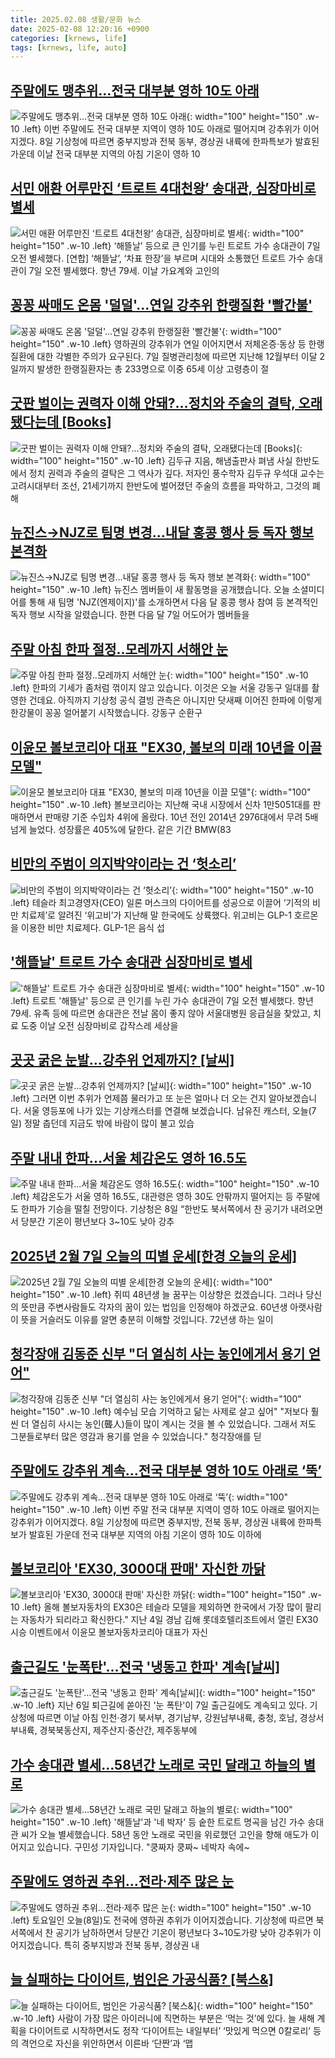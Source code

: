 ```yaml
---
title: 2025.02.08 생활/문화 뉴스
date: 2025-02-08 12:20:16 +0900
categories: [krnews, life]
tags: [krnews, life, auto]
---
```

## [주말에도 맹추위…전국 대부분 영하 10도 아래](https://n.news.naver.com/mnews/article/018/0005939032)

![주말에도 맹추위…전국 대부분 영하 10도 아래](https://mimgnews.pstatic.net/image/origin/018/2025/02/08/5939032.jpg?type=nf220_150){: width="100" height="150" .w-10 .left}
이번 주말에도 전국 대부분 지역이 영하 10도 아래로 떨어지며 강추위가 이어지겠다. 8일 기상청에 따르면 중부지방과 전북 동부, 경상권 내륙에 한파특보가 발효된 가운데 이날 전국 대부분 지역의 아침 기온이 영하 10

## [서민 애환 어루만진 ‘트로트 4대천왕’ 송대관, 심장마비로 별세](https://n.news.naver.com/mnews/article/016/0002425508)

![서민 애환 어루만진 ‘트로트 4대천왕’ 송대관, 심장마비로 별세](https://mimgnews.pstatic.net/image/origin/016/2025/02/07/2425508.jpg?type=nf220_150){: width="100" height="150" .w-10 .left}
‘해뜰날’ 등으로 큰 인기를 누린 트로트 가수 송대관이 7일 오전 별세했다. [연합] ‘해뜰날’, ‘차표 한장’을 부르며 시대와 소통했던 트로트 가수 송대관이 7일 오전 별세했다. 향년 79세. 이날 가요계와 고인의

## [꽁꽁 싸매도 온몸 '덜덜'…연일 강추위 한랭질환 '빨간불'](https://n.news.naver.com/mnews/article/003/0013053027)

![꽁꽁 싸매도 온몸 '덜덜'…연일 강추위 한랭질환 '빨간불'](https://mimgnews.pstatic.net/image/origin/003/2025/02/07/13053027.jpg?type=nf220_150){: width="100" height="150" .w-10 .left}
영하권의 강추위가 연일 이어지면서 저체온증·동상 등 한랭질환에 대한 각별한 주의가 요구된다. 7일 질병관리청에 따르면 지난해 12월부터 이달 2일까지 발생한 한랭질환자는 총 233명으로 이중 65세 이상 고령층이 절

## [굿판 벌이는 권력자 이해 안돼?…정치와 주술의 결탁, 오래됐다는데 [Books]](https://n.news.naver.com/mnews/article/009/0005440487)

![굿판 벌이는 권력자 이해 안돼?…정치와 주술의 결탁, 오래됐다는데 [Books]](https://mimgnews.pstatic.net/image/origin/009/2025/02/07/5440487.jpg?type=nf220_150){: width="100" height="150" .w-10 .left}
김두규 지음, 해냄출판사 펴냄 사실 한반도에서 정치 권력과 주술의 결탁은 그 역사가 깊다. 저자인 풍수학자 김두규 우석대 교수는 고려시대부터 조선, 21세기까지 한반도에 벌어졌던 주술의 흐름을 파악하고, 그것의 폐해

## [뉴진스→NJZ로 팀명 변경…내달 홍콩 행사 등 독자 행보 본격화](https://n.news.naver.com/mnews/article/437/0000429380)

![뉴진스→NJZ로 팀명 변경…내달 홍콩 행사 등 독자 행보 본격화](https://mimgnews.pstatic.net/image/origin/437/2025/02/07/429380.jpg?type=nf220_150){: width="100" height="150" .w-10 .left}
뉴진스 멤버들이 새 활동명을 공개했습니다. 오늘 소셜미디어를 통해 새 팀명 'NJZ(엔제이지)'를 소개하면서 다음 달 홍콩 행사 참여 등 본격적인 독자 행보 시작을 알렸습니다. 한편 다음 달 7일 어도어가 멤버들을

## [주말 아침 한파 절정‥모레까지 서해안 눈](https://n.news.naver.com/mnews/article/214/0001404304)

![주말 아침 한파 절정‥모레까지 서해안 눈](https://mimgnews.pstatic.net/image/origin/214/2025/02/07/1404304.jpg?type=nf220_150){: width="100" height="150" .w-10 .left}
한파의 기세가 좀처럼 꺾이지 않고 있습니다. 이것은 오늘 서울 강동구 일대를 촬영한 건데요. 아직까지 기상청 공식 결빙 관측은 아니지만 닷새째 이어진 한파에 이렇게 한강물이 꽁꽁 얼어붙기 시작했습니다. 강동구 순환구

## [이윤모 볼보코리아 대표 "EX30, 볼보의 미래 10년을 이끌 모델"](https://n.news.naver.com/mnews/article/277/0005542855)

![이윤모 볼보코리아 대표 "EX30, 볼보의 미래 10년을 이끌 모델"](https://mimgnews.pstatic.net/image/origin/277/2025/02/07/5542855.jpg?type=nf220_150){: width="100" height="150" .w-10 .left}
볼보코리아는 지난해 국내 시장에서 신차 1만5051대를 판매하면서 판매량 기준 수입차 4위에 올랐다. 10년 전인 2014년 2976대에서 무려 5배 넘게 늘었다. 성장률은 405%에 달한다. 같은 기간 BMW(83

## [비만의 주범이 의지박약이라는 건 ‘헛소리’](https://n.news.naver.com/mnews/article/081/0003516125)

![비만의 주범이 의지박약이라는 건 ‘헛소리’](https://mimgnews.pstatic.net/image/origin/081/2025/02/07/3516125.jpg?type=nf220_150){: width="100" height="150" .w-10 .left}
테슬라 최고경영자(CEO) 일론 머스크의 다이어트를 성공으로 이끌어 ‘기적의 비만 치료제’로 알려진 ‘위고비’가 지난해 말 한국에도 상륙했다. 위고비는 GLP-1 호르몬을 이용한 비만 치료제다. GLP-1은 음식 섭

## ['해뜰날' 트로트 가수 송대관 심장마비로 별세](https://n.news.naver.com/mnews/article/277/0005543152)

!['해뜰날' 트로트 가수 송대관 심장마비로 별세](https://mimgnews.pstatic.net/image/origin/277/2025/02/07/5543152.jpg?type=nf220_150){: width="100" height="150" .w-10 .left}
트로트 '해뜰날' 등으로 큰 인기를 누린 가수 송대관이 7일 오전 별세했다. 향년 79세. 유족 등에 따르면 송대관은 전날 몸이 좋지 않아 서울대병원 응급실을 찾았고, 치료 도중 이날 오전 심장마비로 갑작스레 세상을

## [곳곳 굵은 눈발…강추위 언제까지? [날씨]](https://n.news.naver.com/mnews/article/055/0001229780)

![곳곳 굵은 눈발…강추위 언제까지? [날씨]](https://mimgnews.pstatic.net/image/origin/055/2025/02/07/1229780.jpg?type=nf220_150){: width="100" height="150" .w-10 .left}
그러면 이번 추위가 언제쯤 물러가고 또 눈은 얼마나 더 오는 건지 알아보겠습니다. 서울 영등포에 나가 있는 기상캐스터를 연결해 보겠습니다. 남유진 캐스터, 오늘(7일) 정말 춥던데 지금도 밖에 바람이 많이 불고 있습

## [주말 내내 한파...서울 체감온도 영하 16.5도](https://n.news.naver.com/mnews/article/023/0003886832)

![주말 내내 한파...서울 체감온도 영하 16.5도](https://mimgnews.pstatic.net/image/origin/023/2025/02/08/3886832.jpg?type=nf220_150){: width="100" height="150" .w-10 .left}
체감온도가 서울 영하 16.5도, 대관령은 영하 30도 안팎까지 떨어지는 등 주말에도 한파가 기승을 떨칠 전망이다. 기상청은 8일 “한반도 북서쪽에서 찬 공기가 내려오면서 당분간 기온이 평년보다 3~10도 낮아 강추

## [2025년 2월 7일 오늘의 띠별 운세[한경 오늘의 운세]](https://n.news.naver.com/mnews/article/015/0005090840)

![2025년 2월 7일 오늘의 띠별 운세[한경 오늘의 운세]](https://mimgnews.pstatic.net/image/origin/015/2025/02/07/5090840.jpg?type=nf220_150){: width="100" height="150" .w-10 .left}
쥐띠 48년생 늘 꿈꾸는 이상향은 컸겠습니다. 그러나 당신의 뜻만큼 주변사람들도 각자의 꿈이 있는 법임을 인정해야 하겠군요. 60년생 아랫사람이 뜻을 거슬러도 이유를 알면 충분히 이해할 것입니다. 72년생 하는 일이

## [청각장애 김동준 신부 "더 열심히 사는 농인에게서 용기 얻어"](https://n.news.naver.com/mnews/article/001/0015199165)

![청각장애 김동준 신부 "더 열심히 사는 농인에게서 용기 얻어"](https://mimgnews.pstatic.net/image/origin/001/2025/02/08/15199165.jpg?type=nf220_150){: width="100" height="150" .w-10 .left}
예수님 모습 기억하고 닮는 사제로 살고 싶어" "저보다 훨씬 더 열심히 사시는 농인(聾人)들이 많이 계시는 것을 볼 수 있었습니다. 그래서 저도 그분들로부터 많은 영감과 용기를 얻을 수 있었습니다." 청각장애를 딛

## [주말에도 강추위 계속…전국 대부분 영하 10도 아래로 ‘뚝’](https://n.news.naver.com/mnews/article/366/0001052277)

![주말에도 강추위 계속…전국 대부분 영하 10도 아래로 ‘뚝’](https://mimgnews.pstatic.net/image/origin/366/2025/02/08/1052277.jpg?type=nf220_150){: width="100" height="150" .w-10 .left}
이번 주말 전국 대부분 지역이 영하 10도 아래로 떨어지는 강추위가 이어지겠다. 8일 기상청에 따르면 중부지방, 전북 동부, 경상권 내륙에 한파특보가 발효된 가운데 전국 대부분 지역의 아침 기온이 영하 10도 이하에

## [볼보코리아 'EX30, 3000대 판매' 자신한 까닭](https://n.news.naver.com/mnews/article/648/0000033161)

![볼보코리아 'EX30, 3000대 판매' 자신한 까닭](https://mimgnews.pstatic.net/image/origin/648/2025/02/07/33161.jpg?type=nf220_150){: width="100" height="150" .w-10 .left}
올해 볼보자동차의 EX30은 테슬라 모델을 제외하면 한국에서 가장 많이 팔리는 자동차가 되리라고 확신한다." 지난 4일 경남 김해 롯데호텔리조트에서 열린 EX30 시승 이벤트에서 이윤모 볼보자동차코리아 대표가 자신

## [출근길도 '눈폭탄'…전국 '냉동고 한파' 계속[날씨]](https://n.news.naver.com/mnews/article/015/0005090893)

![출근길도 '눈폭탄'…전국 '냉동고 한파' 계속[날씨]](https://mimgnews.pstatic.net/image/origin/015/2025/02/07/5090893.jpg?type=nf220_150){: width="100" height="150" .w-10 .left}
지난 6일 퇴근길에 쏟아진 '눈 폭탄'이 7일 출근길에도 계속되고 있다. 기상청에 따르면 이날 아침 인천·경기 북서부, 경기남부, 강원남부내륙, 충청, 호남, 경상서부내륙, 경북북동산지, 제주산지·중산간, 제주동부에

## [가수 송대관 별세…58년간 노래로 국민 달래고 하늘의 별로](https://n.news.naver.com/mnews/article/448/0000507036)

![가수 송대관 별세…58년간 노래로 국민 달래고 하늘의 별로](https://mimgnews.pstatic.net/image/origin/448/2025/02/07/507036.jpg?type=nf220_150){: width="100" height="150" .w-10 .left}
'해뜰날'과 '네 박자' 등 숱한 트로트 명곡을 남긴 가수 송대관 씨가 오늘 별세했습니다. 58년 동안 노래로 국민을 위로했던 고인을 향해 애도가 이어지고 있습니다. 구민성 기자입니다. "쿵짜자 쿵짜~ 네박자 속에~

## [주말에도 영하권 추위…전라·제주 많은 눈](https://n.news.naver.com/mnews/article/437/0000429396)

![주말에도 영하권 추위…전라·제주 많은 눈](https://mimgnews.pstatic.net/image/origin/437/2025/02/08/429396.jpg?type=nf220_150){: width="100" height="150" .w-10 .left}
토요일인 오늘(8일)도 전국에 영하권 추위가 이어지겠습니다. 기상청에 따르면 북서쪽에서 찬 공기가 남하하면서 당분간 기온이 평년보다 3~10도가량 낮아 강추위가 이어지겠습니다. 특히 중부지방과 전북 동부, 경상권 내

## [늘 실패하는 다이어트, 범인은 가공식품? [북스&]](https://n.news.naver.com/mnews/article/011/0004448076)

![늘 실패하는 다이어트, 범인은 가공식품? [북스&]](https://mimgnews.pstatic.net/image/origin/011/2025/02/07/4448076.jpg?type=nf220_150){: width="100" height="150" .w-10 .left}
사람이 가장 많은 아이러니에 직면하는 부분은 ‘먹는 것’에 있다. 늘 새해 계획을 다이어트로 시작하면서도 정작 ‘다이어트는 내일부터’ ‘맛있게 먹으면 0칼로리’ 등의 격언으로 자신을 위안하면서 이른바 ‘단짠’과 ‘맵

